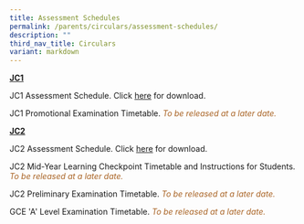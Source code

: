 ```yaml
---
title: Assessment Schedules
permalink: /parents/circulars/assessment-schedules/
description: ""
third_nav_title: Circulars
variant: markdown
---
```

**<u>JC1</u>**

JC1 Assessment Schedule. Click&nbsp;<a target="_blank" href="/files/Assessment/2024_jc1_assessment_schedule.pdf">here</a>&nbsp;for download.




JC1 Promotional Examination Timetable. <font color="#A96324"><em>To be released at a later date.</em></font>


**<u>JC2</u>**

JC2 Assessment Schedule. Click&nbsp;<a target="_blank" href="/files/Assessment/2024_jc2_assessment_schedule.pdf">here</a>&nbsp;for download.

JC2 Mid-Year Learning Checkpoint Timetable and Instructions for Students. <font color="#A96324"><em>To be released at a later date.</em></font>

  
JC2 Preliminary Examination Timetable. <font color="#A96324"><em>To be released at a later date.</em></font>


GCE 'A' Level Examination Timetable. <font color="#A96324"><em>To be released at a later date.</em></font>